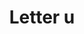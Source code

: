 ---
title: Letter u
tags: ["letter", "u", "round", "symbol", "shape", "logo", "circle"]
icon: letter-u
svg: '<svg xmlns="http://www.w3.org/2000/svg" width="24" height="24" fill="none" viewBox="0 0 24 24" stroke-width="1.5" stroke-linecap="round" stroke-linejoin="round" stroke="currentColor"><path d="M8 7v7.5a2.5 2.5 0 0 0 2.5 2.5H13a2.5 2.5 0 0 0 2.5-2.5V7"/></svg>'
---